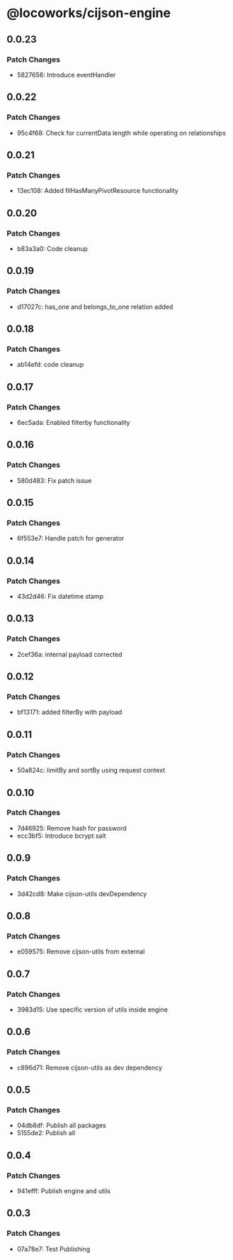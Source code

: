 # @locoworks/cijson-engine

## 0.0.23

### Patch Changes

- 5827656: Introduce eventHandler

## 0.0.22

### Patch Changes

- 95c4f68: Check for currentData length while operating on relationships

## 0.0.21

### Patch Changes

- 13ec108: Added filHasManyPivotResource functionality

## 0.0.20

### Patch Changes

- b83a3a0: Code cleanup

## 0.0.19

### Patch Changes

- d17027c: has_one and belongs_to_one relation added

## 0.0.18

### Patch Changes

- ab14efd: code cleanup

## 0.0.17

### Patch Changes

- 6ec5ada: Enabled filterby functionality

## 0.0.16

### Patch Changes

- 580d483: Fix patch issue

## 0.0.15

### Patch Changes

- 6f553e7: Handle patch for generator

## 0.0.14

### Patch Changes

- 43d2d46: Fix datetime stamp

## 0.0.13

### Patch Changes

- 2cef36a: internal payload corrected

## 0.0.12

### Patch Changes

- bf13171: added filterBy with payload

## 0.0.11

### Patch Changes

- 50a824c: limitBy and sortBy using request context

## 0.0.10

### Patch Changes

- 7d46925: Remove hash for password
- ecc3bf5: Introduce bcrypt salt

## 0.0.9

### Patch Changes

- 3d42cd8: Make cijson-utils devDependency

## 0.0.8

### Patch Changes

- e059575: Remove cijson-utils from external

## 0.0.7

### Patch Changes

- 3983d15: Use specific version of utils inside engine

## 0.0.6

### Patch Changes

- c896d71: Remove cijson-utils as dev dependency

## 0.0.5

### Patch Changes

- 04db8df: Publish all packages
- 5155de2: Publish all

## 0.0.4

### Patch Changes

- 941efff: Publish engine and utils

## 0.0.3

### Patch Changes

- 07a78e7: Test Publishing
